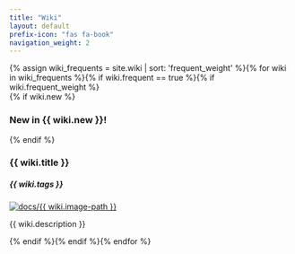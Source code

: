 ```yaml
---
title: "Wiki"
layout: default
prefix-icon: "fas fa-book"
navigation_weight: 2
---
```


<div class="frequents-list">
    {% assign wiki_frequents = site.wiki | sort: 'frequent_weight' %}{% for wiki in wiki_frequents %}{% if wiki.frequent == true %}{% if wiki.frequent_weight %}
    <div class="item{% if wiki.new %}{% else %} push-down{% endif %}">{% if wiki.new %}
        <h3 class="date">New in {{ wiki.new }}!</h3>{% endif %}
        <h3 class="title">{{ wiki.title }}</h3>
        <h5 class="subtitle">{{ wiki.tags }}</h5>
        <a class="bubble" href="{{ wiki.url }}" rel="noopener noreferrer">
            <img class="inner" src="/assets/docs/{{ wiki.image-path }}" alt="docs/{{ wiki.image-path }}"{% if wiki.peekaboo == true %} onmouseover="peekaboo(this);" onmouseout="unpeekaboo(this);"{% endif %}>
        </a>
        <p class="small">{{ wiki.description }}</p>
    </div>
    {% endif %}{% endif %}{% endfor %}
</div>

<script>
    function peekaboo(element) {
        element.setAttribute("src", "/assets/docs/tempite_stone.peekaboo.png");
        element.setAttribute("alt", "docs/tempite_stone.peekaboo.png");
    }
    function unpeekaboo(element) {
        element.setAttribute("src", "/assets/docs/tempite_stone.png");
        element.setAttribute("alt", "docs/tempite_stone.png");
    }
</script>
